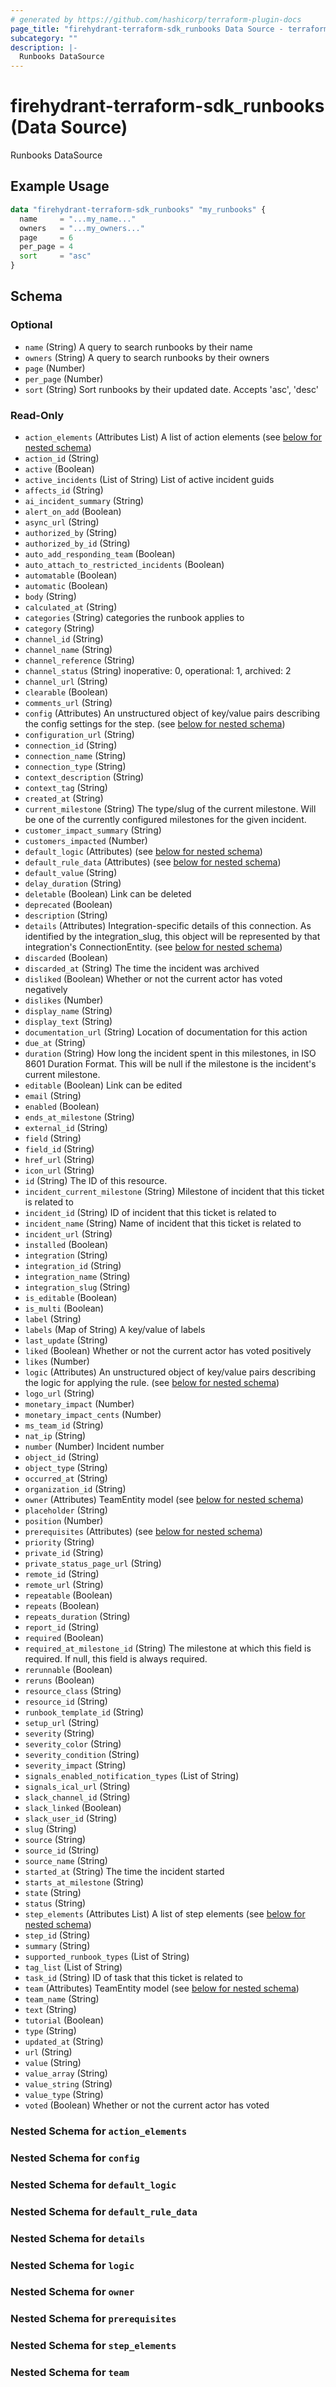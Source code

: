 ```yaml
---
# generated by https://github.com/hashicorp/terraform-plugin-docs
page_title: "firehydrant-terraform-sdk_runbooks Data Source - terraform-provider-firehydrant-terraform-sdk"
subcategory: ""
description: |-
  Runbooks DataSource
---
```


# firehydrant-terraform-sdk_runbooks (Data Source)

Runbooks DataSource

## Example Usage

```terraform
data "firehydrant-terraform-sdk_runbooks" "my_runbooks" {
  name     = "...my_name..."
  owners   = "...my_owners..."
  page     = 6
  per_page = 4
  sort     = "asc"
}
```

<!-- schema generated by tfplugindocs -->
## Schema

### Optional

- `name` (String) A query to search runbooks by their name
- `owners` (String) A query to search runbooks by their owners
- `page` (Number)
- `per_page` (Number)
- `sort` (String) Sort runbooks by their updated date. Accepts 'asc', 'desc'

### Read-Only

- `action_elements` (Attributes List) A list of action elements (see [below for nested schema](#nestedatt--action_elements))
- `action_id` (String)
- `active` (Boolean)
- `active_incidents` (List of String) List of active incident guids
- `affects_id` (String)
- `ai_incident_summary` (String)
- `alert_on_add` (Boolean)
- `async_url` (String)
- `authorized_by` (String)
- `authorized_by_id` (String)
- `auto_add_responding_team` (Boolean)
- `auto_attach_to_restricted_incidents` (Boolean)
- `automatable` (Boolean)
- `automatic` (Boolean)
- `body` (String)
- `calculated_at` (String)
- `categories` (String) categories the runbook applies to
- `category` (String)
- `channel_id` (String)
- `channel_name` (String)
- `channel_reference` (String)
- `channel_status` (String) inoperative: 0, operational: 1, archived: 2
- `channel_url` (String)
- `clearable` (Boolean)
- `comments_url` (String)
- `config` (Attributes) An unstructured object of key/value pairs describing the config settings for the step. (see [below for nested schema](#nestedatt--config))
- `configuration_url` (String)
- `connection_id` (String)
- `connection_name` (String)
- `connection_type` (String)
- `context_description` (String)
- `context_tag` (String)
- `created_at` (String)
- `current_milestone` (String) The type/slug of the current milestone. Will be one of the currently configured milestones for the given incident.
- `customer_impact_summary` (String)
- `customers_impacted` (Number)
- `default_logic` (Attributes) (see [below for nested schema](#nestedatt--default_logic))
- `default_rule_data` (Attributes) (see [below for nested schema](#nestedatt--default_rule_data))
- `default_value` (String)
- `delay_duration` (String)
- `deletable` (Boolean) Link can be deleted
- `deprecated` (Boolean)
- `description` (String)
- `details` (Attributes) Integration-specific details of this connection. As identified by the integration_slug, this object will be represented by that integration's ConnectionEntity. (see [below for nested schema](#nestedatt--details))
- `discarded` (Boolean)
- `discarded_at` (String) The time the incident was archived
- `disliked` (Boolean) Whether or not the current actor has voted negatively
- `dislikes` (Number)
- `display_name` (String)
- `display_text` (String)
- `documentation_url` (String) Location of documentation for this action
- `due_at` (String)
- `duration` (String) How long the incident spent in this milestones, in ISO 8601 Duration Format. This will be null if the milestone is the incident's current milestone.
- `editable` (Boolean) Link can be edited
- `email` (String)
- `enabled` (Boolean)
- `ends_at_milestone` (String)
- `external_id` (String)
- `field` (String)
- `field_id` (String)
- `href_url` (String)
- `icon_url` (String)
- `id` (String) The ID of this resource.
- `incident_current_milestone` (String) Milestone of incident that this ticket is related to
- `incident_id` (String) ID of incident that this ticket is related to
- `incident_name` (String) Name of incident that this ticket is related to
- `incident_url` (String)
- `installed` (Boolean)
- `integration` (String)
- `integration_id` (String)
- `integration_name` (String)
- `integration_slug` (String)
- `is_editable` (Boolean)
- `is_multi` (Boolean)
- `label` (String)
- `labels` (Map of String) A key/value of labels
- `last_update` (String)
- `liked` (Boolean) Whether or not the current actor has voted positively
- `likes` (Number)
- `logic` (Attributes) An unstructured object of key/value pairs describing the logic for applying the rule. (see [below for nested schema](#nestedatt--logic))
- `logo_url` (String)
- `monetary_impact` (Number)
- `monetary_impact_cents` (Number)
- `ms_team_id` (String)
- `nat_ip` (String)
- `number` (Number) Incident number
- `object_id` (String)
- `object_type` (String)
- `occurred_at` (String)
- `organization_id` (String)
- `owner` (Attributes) TeamEntity model (see [below for nested schema](#nestedatt--owner))
- `placeholder` (String)
- `position` (Number)
- `prerequisites` (Attributes) (see [below for nested schema](#nestedatt--prerequisites))
- `priority` (String)
- `private_id` (String)
- `private_status_page_url` (String)
- `remote_id` (String)
- `remote_url` (String)
- `repeatable` (Boolean)
- `repeats` (Boolean)
- `repeats_duration` (String)
- `report_id` (String)
- `required` (Boolean)
- `required_at_milestone_id` (String) The milestone at which this field is required. If null, this field is always required.
- `rerunnable` (Boolean)
- `reruns` (Boolean)
- `resource_class` (String)
- `resource_id` (String)
- `runbook_template_id` (String)
- `setup_url` (String)
- `severity` (String)
- `severity_color` (String)
- `severity_condition` (String)
- `severity_impact` (String)
- `signals_enabled_notification_types` (List of String)
- `signals_ical_url` (String)
- `slack_channel_id` (String)
- `slack_linked` (Boolean)
- `slack_user_id` (String)
- `slug` (String)
- `source` (String)
- `source_id` (String)
- `source_name` (String)
- `started_at` (String) The time the incident started
- `starts_at_milestone` (String)
- `state` (String)
- `status` (String)
- `step_elements` (Attributes List) A list of step elements (see [below for nested schema](#nestedatt--step_elements))
- `step_id` (String)
- `summary` (String)
- `supported_runbook_types` (List of String)
- `tag_list` (List of String)
- `task_id` (String) ID of task that this ticket is related to
- `team` (Attributes) TeamEntity model (see [below for nested schema](#nestedatt--team))
- `team_name` (String)
- `text` (String)
- `tutorial` (Boolean)
- `type` (String)
- `updated_at` (String)
- `url` (String)
- `value` (String)
- `value_array` (String)
- `value_string` (String)
- `value_type` (String)
- `voted` (Boolean) Whether or not the current actor has voted

<a id="nestedatt--action_elements"></a>
### Nested Schema for `action_elements`


<a id="nestedatt--config"></a>
### Nested Schema for `config`


<a id="nestedatt--default_logic"></a>
### Nested Schema for `default_logic`


<a id="nestedatt--default_rule_data"></a>
### Nested Schema for `default_rule_data`


<a id="nestedatt--details"></a>
### Nested Schema for `details`


<a id="nestedatt--logic"></a>
### Nested Schema for `logic`


<a id="nestedatt--owner"></a>
### Nested Schema for `owner`


<a id="nestedatt--prerequisites"></a>
### Nested Schema for `prerequisites`


<a id="nestedatt--step_elements"></a>
### Nested Schema for `step_elements`


<a id="nestedatt--team"></a>
### Nested Schema for `team`
